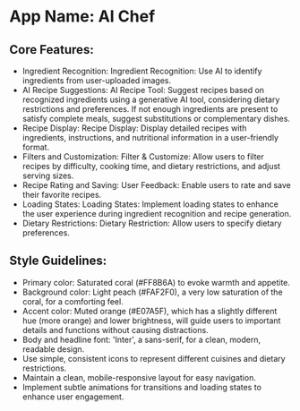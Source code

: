 # **App Name**: AI Chef

## Core Features:

- Ingredient Recognition: Ingredient Recognition: Use AI to identify ingredients from user-uploaded images.
- AI Recipe Suggestions: AI Recipe Tool: Suggest recipes based on recognized ingredients using a generative AI tool, considering dietary restrictions and preferences. If not enough ingredients are present to satisfy complete meals, suggest substitutions or complementary dishes.
- Recipe Display: Recipe Display: Display detailed recipes with ingredients, instructions, and nutritional information in a user-friendly format.
- Filters and Customization: Filter & Customize: Allow users to filter recipes by difficulty, cooking time, and dietary restrictions, and adjust serving sizes.
- Recipe Rating and Saving: User Feedback: Enable users to rate and save their favorite recipes.
- Loading States: Loading States: Implement loading states to enhance the user experience during ingredient recognition and recipe generation.
- Dietary Restrictions: Dietary Restriction: Allow users to specify dietary preferences.

## Style Guidelines:

- Primary color: Saturated coral (#FF8B6A) to evoke warmth and appetite.
- Background color: Light peach (#FAF2F0), a very low saturation of the coral, for a comforting feel.
- Accent color: Muted orange (#E07A5F), which has a slightly different hue (more orange) and lower brightness, will guide users to important details and functions without causing distractions.
- Body and headline font: 'Inter', a sans-serif, for a clean, modern, readable design.
- Use simple, consistent icons to represent different cuisines and dietary restrictions.
- Maintain a clean, mobile-responsive layout for easy navigation.
- Implement subtle animations for transitions and loading states to enhance user engagement.